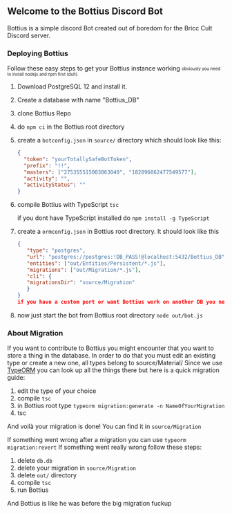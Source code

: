 ## Welcome to the Bottius Discord Bot

Bottius is a simple discord Bot created out of boredom for the Bricc Cult Discord server.

### Deploying Bottius
Follow these easy steps to get your Bottius instance working <sub><sup>obviously you need to install nodejs and npm first (duh)<sup><sub>:

1. Download PostgreSQL 12 and install it.
2. Create a database with name "Bottius_DB"
3. clone Bottius Repo
4. do `npm ci` in the Bottius root directory
5. create a `botconfig.json` in `source/` directory which should look like this:
    ````json
    {
      "token": "yourTotallySafeBotToken",
      "prefix": "!!",
      "masters": ["275355515003863040", "182896862477549577"],
      "activity": "",
      "activityStatus": ""
    }
6. compile Bottius with TypeScript `tsc`

   if you dont have TypeScript installed do `npm install -g TypeScript`
7. create a `ormconfig.json` in Bottius root directory. It should look like this
     ````json
    {
        "type": "postgres",
        "url": "postgres://postgres:!DB_PASS!@localhost:5432/Bottius_DB",
        "entities": ["out/Entities/Persistent/*.js"],
        "migrations": ["out/Migration/*.js"],
        "cli": {
        "migrationsDir": "source/Migration"
        }
    } 
    if you have a custom port or want Bottius work on another DB you need to change it.
   
8. now just start the bot from Bottius root directory `node out/bot.js`


### About Migration

If you want to contribute to Bottius you might encounter that you want to store a thing in the database.
In order to do that you must edit an existing type or create a new one, all types belong to source/Material/
Since we use [TypeORM](https://typeorm.io/#/) you can look up all the things there but here is a quick migration guide:

1. edit the type of your choice
2. compile `tsc`
3. in Bottius root type `typeorm migration:generate -n NameOfYourMigration`
4. tsc

And voilà your migration is done! You can find it in `source/Migration`

If something went wrong after a migration you can use `typeorm migration:revert`
If something went really wrong follow these steps:

1. delete `db.db`
2. delete your migration in `source/Migration`
3. delete `out/` directory
4. compile `tsc`
5. run Bottius

And Bottius is like he was before the big migration fuckup
